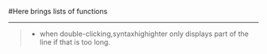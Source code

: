 #Here brings lists of functions

***

>* when double-clicking,syntaxhighighter only displays part of the line if that is too long.